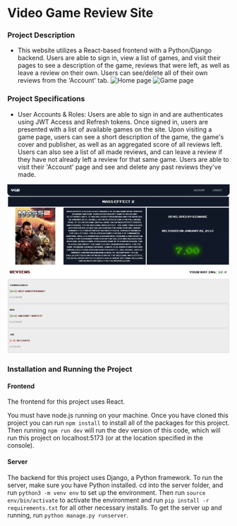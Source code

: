 # Video Game Review Site

### Project Description
* This website utilizes a React-based frontend with a Python/Django backend. Users are able to sign in, view a list of games, and visit their pages to see a description of the game, reviews that were left, as well as leave a review on their own. Users can see/delete all of their own reviews from the 'Account' tab.
![Home page](https://github.com/ThomasChakif/video-game-review-site/blob/main/frontend/src/img/vgr-homepage.png)
![Game page](https://github.com/ThomasChakif/video-game-review-site/blob/main/frontend/src/img/vgr-home-games.png)
### Project Specifications
* User Accounts & Roles: Users are able to sign in and are authenticates using JWT Access and Refresh tokens. Once signed in, users are presented with a list of available games on the site. Upon visiting a game page, users can see a short description of the game, the game's cover and publisher, as well as an aggregated score of all reviews left. Users can also see a list of all made reviews, and can leave a review if they have not already left a review for that same game. Users are able to visit their 'Account' page and see and delete any past reviews they've made.

![Individual game page](https://github.com/ThomasChakif/video-game-review-site/blob/main/frontend/src/img/vgr-game-page.png)

### Installation and Running the Project

#### Frontend
The frontend for this project uses React.

You must have node.js running on your machine. Once you have cloned this project you can run `npm install` to install all of the packages for this project. Then running `npm run dev` will run the dev version of this code, which will run this project on localhost:5173 (or at the location specified in the console).

#### Server
The backend for this project uses Django, a Python framework. To run the server, make sure you have Python installed. cd into the server folder, and run    `python3 -m venv env` to set up the environment. Then run `source env/bin/activate` to activate the environment and run `pip install -r requirements.txt` for all other necessary installs. To get the server up and running, run `python manage.py runserver`.
